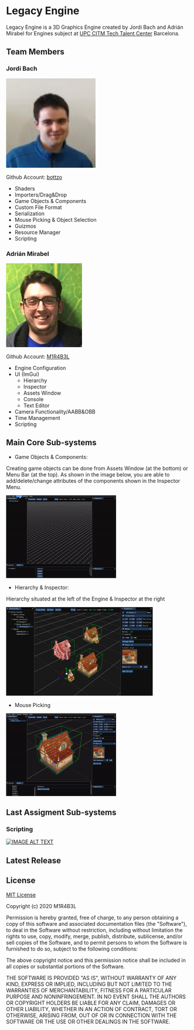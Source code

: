 # Legacy Engine

Legacy Engine is a 3D Graphics Engine created by Jordi Bach and Adrián Mirabel for Engines subject at [UPC CITM Tech Talent Center](https://www.citm.upc.edu/) Barcelona.

## Team Members

### Jordi Bach
![photo1](https://github.com/M1R4B3L/LegacyEngine/blob/master/docs/images/jordi.PNG?raw=true)

Github Account: [bottzo](https://github.com/bottzo)

  - Shaders
  - Importers/Drag&Drop
  - Game Objects & Components
  - Custom File Format
  - Serialization
  - Mouse Picking & Object Selection
  - Guizmos
  - Resource Manager
  - Scripting 
  
### Adrián Mirabel
![photo2](https://github.com/M1R4B3L/LegacyEngine/blob/master/docs/images/adrian.PNG?raw=true)

Github Account: [M1R4B3L](https://github.com/M1R4B3L)

  - Engine Configuration
  - UI (ImGui)
    - Hierarchy
    - Inspector
    - Assets Window
    - Console
    - Text Editor
  - Camera Functionality/AABB&OBB
  - Time Management
  - Scripting 

## Main Core Sub-systems
- Game Objects & Components: 

Creating game objects can be done from Assets Window (at the bottom) or Menu Bar (at the top). As shown in the image below, you are able to add/delete/change attributes of the components shown in the Inspector Menu.

![GameObjects](https://github.com/M1R4B3L/LegacyEngine/blob/master/docs/images/gameObjects.gif?raw=true)

  - Hierarchy & Inspector:

Hierarchy situated at the left of the Engine & Inspector at the right 

<img src="https://github.com/M1R4B3L/LegacyEngine/blob/master/docs/images/inspector.png?raw=true" width="400" />

- Mouse Picking 

![MousePicking](https://github.com/M1R4B3L/LegacyEngine/blob/master/docs/images/mousePicking.gif?raw=true)


## Last Assigment Sub-systems

### Scripting

[![IMAGE ALT TEXT](http://img.youtube.com/vi/YOUTUBE_VIDEO_ID_HERE/0.jpg)](http://www.youtube.com/watch?v=YOUTUBE_VIDEO_ID_HERE "Video Title")

## Latest Release

## License

[MIT License](https://github.com/git/git-scm.com/blob/master/MIT-LICENSE.txt)

Copyright (c) 2020 M1R4B3L

Permission is hereby granted, free of charge, to any person obtaining a copy
of this software and associated documentation files (the "Software"), to deal
in the Software without restriction, including without limitation the rights
to use, copy, modify, merge, publish, distribute, sublicense, and/or sell
copies of the Software, and to permit persons to whom the Software is
furnished to do so, subject to the following conditions:

The above copyright notice and this permission notice shall be included in all
copies or substantial portions of the Software.

THE SOFTWARE IS PROVIDED "AS IS", WITHOUT WARRANTY OF ANY KIND, EXPRESS OR
IMPLIED, INCLUDING BUT NOT LIMITED TO THE WARRANTIES OF MERCHANTABILITY,
FITNESS FOR A PARTICULAR PURPOSE AND NONINFRINGEMENT. IN NO EVENT SHALL THE
AUTHORS OR COPYRIGHT HOLDERS BE LIABLE FOR ANY CLAIM, DAMAGES OR OTHER
LIABILITY, WHETHER IN AN ACTION OF CONTRACT, TORT OR OTHERWISE, ARISING FROM,
OUT OF OR IN CONNECTION WITH THE SOFTWARE OR THE USE OR OTHER DEALINGS IN THE
SOFTWARE.


